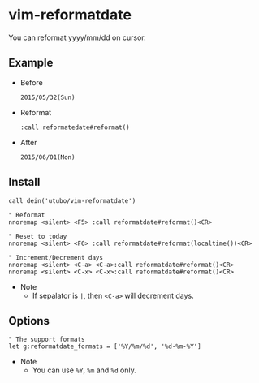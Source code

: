 # vim-reformatdate
You can reformat yyyy/mm/dd on cursor.

## Example
- Before
  ```
  2015/05/32(Sun)
  ```
- Reformat
  ```vim
  :call reformatedate#reformat()
  ```
- After
  ```
  2015/06/01(Mon)
  ```

## Install
```vim
call dein('utubo/vim-reformatdate')

" Reformat
nnoremap <silent> <F5> :call reformatdate#reformat()<CR>

" Reset to today
nnoremap <silent> <F6> :call reformatdate#reformat(localtime())<CR>

" Increment/Decrement days
nnoremap <silent> <C-a> <C-a>:call reformatdate#reformat()<CR>
nnoremap <silent> <C-x> <C-x>:call reformatdate#reformat()<CR>
```
- Note
  - If sepalator is `|`, then `<C-a>` will decrement days.


## Options
```vim
" The support formats
let g:reformatdate_formats = ['%Y/%m/%d', '%d-%m-%Y']
```
- Note
  - You can use `%Y`, `%m` and `%d` only.


